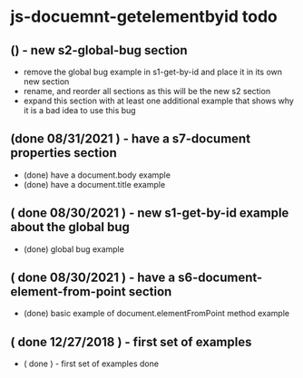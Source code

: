 # js-docuemnt-getelementbyid todo

## () - new s2-global-bug section
* remove the global bug example in s1-get-by-id and place it in its own new section
* rename, and reorder all sections as this will be the new s2 section
* expand this section with at least one additional example that shows why it is a bad idea to use this bug

## (done 08/31/2021  ) - have a s7-document properties section
* (done) have a document.body example
* (done) have a document.title example

## ( done 08/30/2021 ) - new s1-get-by-id example about the global bug
* (done) global bug example

## ( done 08/30/2021 ) - have a s6-document-element-from-point section
* (done) basic example of document.elementFromPoint method example

## ( done 12/27/2018 ) - first set of examples
* ( done ) - first set of examples done